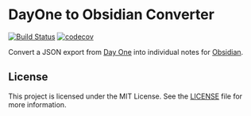 # DayOne to Obsidian Converter

[![Build Status](https://github.com/kulapard/dayone-to-obsidian/actions/workflows/ci.yml/badge.svg)](https://github.com/kulapard/dayone-to-obsidian/actions/workflows/release.yml)
[![codecov](https://codecov.io/github/kulapard/dayone-to-obsidian/graph/badge.svg?token=Y5EJBF1F25)](https://codecov.io/github/kulapard/dayone-to-obsidian)

Convert a JSON export from [Day One](https://dayoneapp.com/) into individual notes for [Obsidian](https://obsidian.md).

## License ##

This project is licensed under the MIT License. See the [LICENSE](LICENSE) file for more information.
